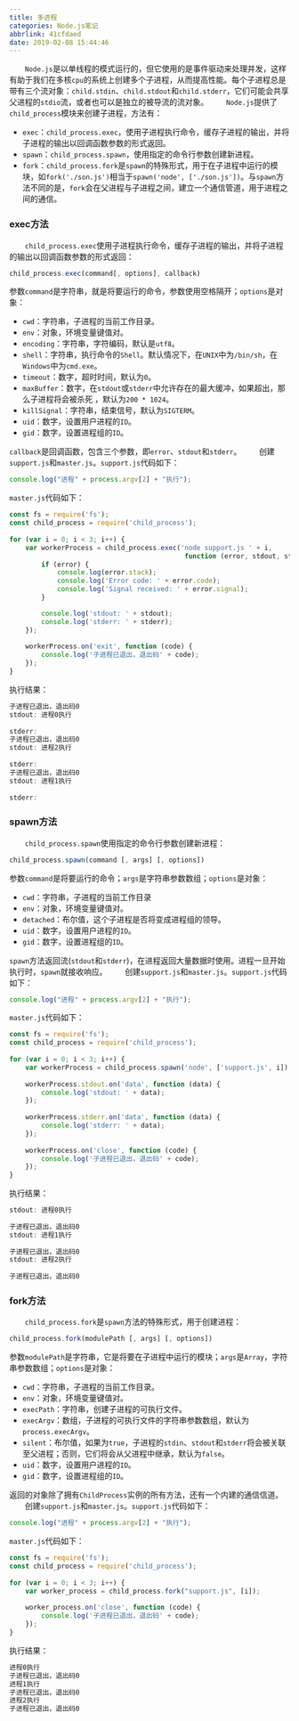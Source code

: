 ```yaml
---
title: 多进程
categories: Node.js笔记
abbrlink: 41cfdaed
date: 2019-02-08 15:44:46
---
```

&emsp;&emsp;`Node.js`是以单线程的模式运行的，但它使用的是事件驱动来处理并发，这样有助于我们在多核`cpu`的系统上创建多个子进程，从而提高性能。每个子进程总是带有三个流对象：`child.stdin`、`child.stdout`和`child.stderr`，它们可能会共享父进程的`stdio`流，或者也可以是独立的被导流的流对象。
&emsp;&emsp;`Node.js`提供了`child_process`模块来创建子进程，方法有：

- `exec`：`child_process.exec`，使用子进程执行命令，缓存子进程的输出，并将子进程的输出以回调函数参数的形式返回。
- `spawn`：`child_process.spawn`，使用指定的命令行参数创建新进程。
- `fork`：`child_process.fork`是`spawn`的特殊形式，用于在子进程中运行的模块，如`fork('./son.js')`相当于`spawn('node', ['./son.js'])`。与`spawn`方法不同的是，`fork`会在父进程与子进程之间，建立一个通信管道，用于进程之间的通信。

### exec方法

&emsp;&emsp;`child_process.exec`使用子进程执行命令，缓存子进程的输出，并将子进程的输出以回调函数参数的形式返回：

``` javascript
child_process.exec(command[, options], callback)
```

参数`command`是字符串，就是将要运行的命令，参数使用空格隔开；`options`是对象：

- `cwd`：字符串，子进程的当前工作目录。
- `env`：对象，环境变量键值对。
- `encoding`：字符串，字符编码，默认是`utf8`。
- `shell`：字符串，执行命令的`Shell`。默认情况下，在`UNIX`中为`/bin/sh`，在`Windows`中为`cmd.exe`。
- `timeout`：数字，超时时间，默认为`0`。
- `maxBuffer`：数字，在`stdout`或`stderr`中允许存在的最大缓冲，如果超出，那么子进程将会被杀死 ，默认为`200 * 1024`。
- `killSignal`：字符串，结束信号，默认为`SIGTERM`。
- `uid`：数字，设置用户进程的`ID`。
- `gid`：数字，设置进程组的`ID`。

`callback`是回调函数，包含三个参数，即`error`、`stdout`和`stderr`。
&emsp;&emsp;创建`support.js`和`master.js`。`support.js`代码如下：

``` javascript
console.log("进程" + process.argv[2] + "执行");
```

`master.js`代码如下：

``` javascript
const fs = require('fs');
const child_process = require('child_process');
​
for (var i = 0; i < 3; i++) {
    var workerProcess = child_process.exec('node support.js ' + i,
                                            function (error, stdout, stderr) {
        if (error) {
            console.log(error.stack);
            console.log('Error code: ' + error.code);
            console.log('Signal received: ' + error.signal);
        }

        console.log('stdout: ' + stdout);
        console.log('stderr: ' + stderr);
    });
​
    workerProcess.on('exit', function (code) {
        console.log('子进程已退出，退出码' + code);
    });
}
```

执行结果：

``` javascript
子进程已退出，退出码0
stdout: 进程0执行
​
stderr:
子进程已退出，退出码0
stdout: 进程2执行
​
stderr:
子进程已退出，退出码0
stdout: 进程1执行
​
stderr:
```

### spawn方法

&emsp;&emsp;`child_process.spawn`使用指定的命令行参数创建新进程：

``` javascript
child_process.spawn(command [, args] [, options])
```

参数`command`是将要运行的命令；`args`是字符串参数数组；`options`是对象：

- `cwd`：字符串，子进程的当前工作目录
- `env`：对象，环境变量键值对。
- `detached`：布尔值，这个子进程是否将变成进程组的领导。
- `uid`：数字，设置用户进程的`ID`。
- `gid`：数字，设置进程组的`ID`。

`spawn`方法返回流(`stdout`和`stderr`)，在进程返回大量数据时使用。进程一旦开始执行时，`spawn`就接收响应。
&emsp;&emsp;创建`support.js`和`master.js`。`support.js`代码如下：

``` javascript
console.log("进程" + process.argv[2] + "执行");
```

`master.js`代码如下：

``` javascript
const fs = require('fs');
const child_process = require('child_process');
​
for (var i = 0; i < 3; i++) {
    var workerProcess = child_process.spawn('node', ['support.js', i]);
​
    workerProcess.stdout.on('data', function (data) {
        console.log('stdout: ' + data);
    });
​
    workerProcess.stderr.on('data', function (data) {
        console.log('stderr: ' + data);
    });
​
    workerProcess.on('close', function (code) {
        console.log('子进程已退出，退出码' + code);
    });
}
```

执行结果：

``` javascript
stdout: 进程0执行
​
子进程已退出，退出码0
stdout: 进程1执行
​
子进程已退出，退出码0
stdout: 进程2执行
​
子进程已退出，退出码0
```

### fork方法

&emsp;&emsp;`child_process.fork`是`spawn`方法的特殊形式，用于创建进程：

``` javascript
child_process.fork(modulePath [, args] [, options])
```

参数`modulePath`是字符串，它是将要在子进程中运行的模块；`args`是`Array`，字符串参数数组；`options`是对象：

- `cwd`：字符串，子进程的当前工作目录。
- `env`：对象，环境变量键值对。
- `execPath`：字符串，创建子进程的可执行文件。
- `execArgv`：数组，子进程的可执行文件的字符串参数数组，默认为`process.execArgv`。
- `silent`：布尔值，如果为`true`，子进程的`stdin`、`stdout`和`stderr`将会被关联至父进程；否则，它们将会从父进程中继承，默认为`false`。
- `uid`：数字，设置用户进程的`ID`。
- `gid`：数字，设置进程组的`ID`。

返回的对象除了拥有`ChildProcess`实例的所有方法，还有一个内建的通信信道。
&emsp;&emsp;创建`support.js`和`master.js`。`support.js`代码如下：

``` javascript
console.log("进程" + process.argv[2] + "执行");
```

`master.js`代码如下：

``` javascript
const fs = require('fs');
const child_process = require('child_process');
​
for (var i = 0; i < 3; i++) {
    var worker_process = child_process.fork("support.js", [i]);
​
    worker_process.on('close', function (code) {
        console.log('子进程已退出，退出码' + code);
    });
}
```

执行结果：

``` javascript
进程0执行
子进程已退出，退出码0
进程1执行
子进程已退出，退出码0
进程2执行
子进程已退出，退出码0
```